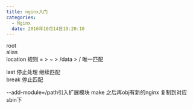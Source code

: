 ```yaml
---
title: nginx入门
categories:
  - Nginx
  date: 2016年10月14日19:20:10
---
```

root  
alias  
location 规则
= > ~ > /data > /
唯一匹配

last  停止处理  继续匹配  
break  停止匹配  

--add-module=/path引入扩展模块 
make  之后再obj有新的nginx 复制到对应sbin下


